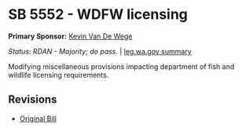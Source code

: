# SB 5552 - WDFW licensing
**Primary Sponsor:** [Kevin Van De Wege](/person/leg/kevin.vandewege.md)

*Status: RDAN - Majority; do pass.* | [leg.wa.gov summary](https://app.leg.wa.gov/billsummary?BillNumber=5552&Year=2021)

Modifying miscellaneous provisions impacting department of fish and wildlife licensing requirements.

## Revisions
* [Original Bill](1/)